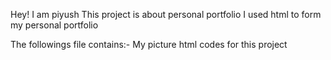 Hey! I am piyush 
This project is about personal portfolio
I used html to form my personal portfolio

The followings file contains:-
My picture
html codes for this project
